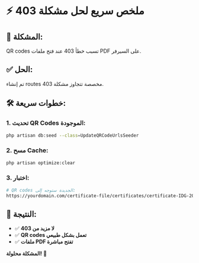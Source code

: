 # ⚡ ملخص سريع لحل مشكلة 403

## 🚨 المشكلة:
QR codes تسبب خطأ 403 عند فتح ملفات PDF على السيرفر.

## ✅ الحل:
تم إنشاء routes مخصصة تتجاوز مشكلة 403.

## 🛠️ خطوات سريعة:

### 1. **تحديث QR Codes الموجودة:**
```bash
php artisan db:seed --class=UpdateQRCodeUrlsSeeder
```

### 2. **مسح Cache:**
```bash
php artisan optimize:clear
```

### 3. **اختبار:**
```bash
# QR codes الجديدة ستوجه إلى:
https://yourdomain.com/certificate-file/certificates/certificate-IDG-2025-011-1755104963.pdf
```

## 📱 النتيجة:
- ✅ **لا مزيد من 403**
- ✅ **QR codes تعمل بشكل طبيعي**
- ✅ **ملفات PDF تفتح مباشرة**

**المشكلة محلولة! 🎉** 